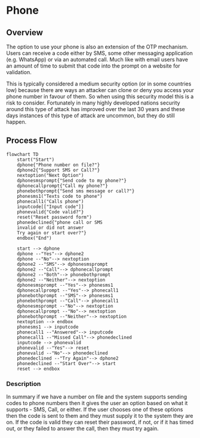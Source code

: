 # Phone

## Overview

The option to use your phone is also an extension of the OTP mechanism. Users can receive a code either by SMS, some other messaging application (e.g. WhatsApp) or via an automated call. Much like with email users have an amount of time to submit that code into the prompt on a website for validation.

This is typically considered a medium security option (or in some countries low) because there are ways an attacker can clone or deny you access your phone number in favour of them. So when using this security model this is a risk to consider. Fortunately in many highly developed nations security around this type of attack has improved over the last 30 years and these days instances of this type of attack are uncommon, but they do still happen.

## Process Flow

```mermaid
flowchart TD
    start("Start")
    dphone{"Phone number on file?"}
    dphone2{"Support SMS or Call?"}
    nextoption("Next Option")
    dphonesmsprompt{"Send code to my phone?"}
    dphonecallprompt{"Call my phone?"}
    phonebothprompt{"Send sms message or call?"}
    phonesms1("Texts code to phone")
    phonecall1("Calls phone")
    inputcode[["Input code"]]
    phonevalid{"Code valid?"}
    reset("Reset password form")
    phonedeclined{"phone call or SMS 
    invalid or did not answer
    Try again or start over?"}
    endbox("End")

    start --> dphone
    dphone --"Yes"--> dphone2
    dphone --"No"--> nextoption
    dphone2 --"SMS"--> dphonesmsprompt
    dphone2 --"Call"--> dphonecallprompt
    dphone2 --"Both"--> phonebothprompt
    dphone2 --"Neither"--> nextoption
    dphonesmsprompt --"Yes"--> phonesms1
    dphonecallprompt --"Yes"--> phonecall1
    phonebothprompt --"SMS"--> phonesms1
    phonebothprompt --"Call"--> phonecall1
    dphonesmsprompt --"No"--> nextoption
    dphonecallprompt --"No"--> nextoption
    phonebothprompt --"Neither"--> nextoption
    nextoption --> endbox
    phonesms1 --> inputcode
    phonecall1 --"Answered"--> inputcode
    phonecall1 --"Missed Call"--> phonedeclined
    inputcode --> phonevalid
    phonevalid --"Yes"--> reset
    phonevalid --"No"--> phonedeclined
    phonedeclined --"Try Again"--> dphone2
    phonedeclined --"Start Over"--> start
    reset --> endbox
```

### Description

In summary if we have a number on file and the system supports sending codes to phone numbers then it gives the user an option based on what it supports - SMS, Call, or either. If the user chooses one of these options then the code is sent to them and they must supply it to the system they are on. If the code is valid they can reset their password, if not, or if it has timed out, or they failed to answer the call, then they must try again.
